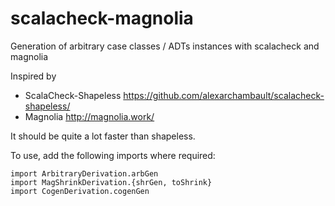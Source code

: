 # scalacheck-magnolia
Generation of arbitrary case classes / ADTs instances with scalacheck and magnolia

Inspired by 
-  ScalaCheck-Shapeless https://github.com/alexarchambault/scalacheck-shapeless/
-  Magnolia http://magnolia.work/

It should be quite a lot faster than shapeless.

To use, add the following imports where required:
```
import ArbitraryDerivation.arbGen
import MagShrinkDerivation.{shrGen, toShrink}
import CogenDerivation.cogenGen
```
